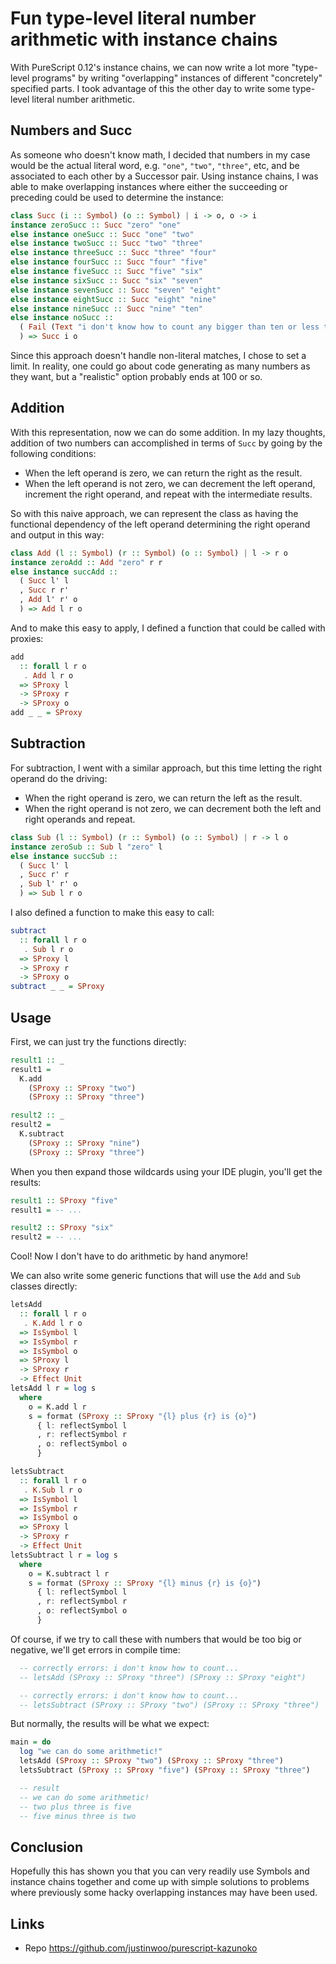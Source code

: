 # Fun type-level literal number arithmetic with instance chains

With PureScript 0.12's instance chains, we can now write a lot more "type-level programs" by writing "overlapping" instances of different "concretely" specified parts. I took advantage of this the other day to write some type-level literal number arithmetic.

## Numbers and Succ

As someone who doesn't know math, I decided that numbers in my case would be the actual literal word, e.g. `"one"`, `"two"`, `"three"`, etc, and be associated to each other by a Successor pair. Using instance chains, I was able to make overlapping instances where either the succeeding or preceding could be used to determine the instance:

```hs
class Succ (i :: Symbol) (o :: Symbol) | i -> o, o -> i
instance zeroSucc :: Succ "zero" "one"
else instance oneSucc :: Succ "one" "two"
else instance twoSucc :: Succ "two" "three"
else instance threeSucc :: Succ "three" "four"
else instance fourSucc :: Succ "four" "five"
else instance fiveSucc :: Succ "five" "six"
else instance sixSucc :: Succ "six" "seven"
else instance sevenSucc :: Succ "seven" "eight"
else instance eightSucc :: Succ "eight" "nine"
else instance nineSucc :: Succ "nine" "ten"
else instance noSucc ::
  ( Fail (Text "i don't know how to count any bigger than ten or less than zero")
  ) => Succ i o
```

Since this approach doesn't handle non-literal matches, I chose to set a limit. In reality, one could go about code generating as many numbers as they want, but a "realistic" option probably ends at 100 or so.

## Addition

With this representation, now we can do some addition. In my lazy thoughts, addition of two numbers can accomplished in terms of `Succ` by going by the following conditions:

* When the left operand is zero, we can return the right as the result.
* When the left operand is not zero, we can decrement the left operand, increment the right operand, and repeat with the intermediate results.

So with this naive approach, we can represent the class as having the functional dependency of the left operand determining the right operand and output in this way:

```hs
class Add (l :: Symbol) (r :: Symbol) (o :: Symbol) | l -> r o
instance zeroAdd :: Add "zero" r r
else instance succAdd ::
  ( Succ l' l
  , Succ r r'
  , Add l' r' o
  ) => Add l r o
```

And to make this easy to apply, I defined a function that could be called with proxies:

```hs
add
  :: forall l r o
   . Add l r o
  => SProxy l
  -> SProxy r
  -> SProxy o
add _ _ = SProxy
```

## Subtraction

For subtraction, I went with a similar approach, but this time letting the right operand do the driving:

* When the right operand is zero, we can return the left as the result.
* When the right operand is not zero, we can decrement both the left and right operands and repeat.

```hs
class Sub (l :: Symbol) (r :: Symbol) (o :: Symbol) | r -> l o
instance zeroSub :: Sub l "zero" l
else instance succSub ::
  ( Succ l' l
  , Succ r' r
  , Sub l' r' o
  ) => Sub l r o
```

I also defined a function to make this easy to call:

```hs
subtract
  :: forall l r o
   . Sub l r o
  => SProxy l
  -> SProxy r
  -> SProxy o
subtract _ _ = SProxy
```

## Usage

First, we can just try the functions directly:

```hs
result1 :: _
result1 =
  K.add
    (SProxy :: SProxy "two")
    (SProxy :: SProxy "three")

result2 :: _
result2 =
  K.subtract
    (SProxy :: SProxy "nine")
    (SProxy :: SProxy "three")
```

When you then expand those wildcards using your IDE plugin, you'll get the results:

```hs
result1 :: SProxy "five"
result1 = -- ...

result2 :: SProxy "six"
result2 = -- ...
```

Cool! Now I don't have to do arithmetic by hand anymore!

We can also write some generic functions that will use the `Add` and `Sub` classes directly:

```hs
letsAdd
  :: forall l r o
   . K.Add l r o
  => IsSymbol l
  => IsSymbol r
  => IsSymbol o
  => SProxy l
  -> SProxy r
  -> Effect Unit
letsAdd l r = log s
  where
    o = K.add l r
    s = format (SProxy :: SProxy "{l} plus {r} is {o}")
      { l: reflectSymbol l
      , r: reflectSymbol r
      , o: reflectSymbol o
      }

letsSubtract
  :: forall l r o
   . K.Sub l r o
  => IsSymbol l
  => IsSymbol r
  => IsSymbol o
  => SProxy l
  -> SProxy r
  -> Effect Unit
letsSubtract l r = log s
  where
    o = K.subtract l r
    s = format (SProxy :: SProxy "{l} minus {r} is {o}")
      { l: reflectSymbol l
      , r: reflectSymbol r
      , o: reflectSymbol o
      }
```

Of course, if we try to call these with numbers that would be too big or negative, we'll get errors in compile time:

```hs
  -- correctly errors: i don't know how to count...
  -- letsAdd (SProxy :: SProxy "three") (SProxy :: SProxy "eight")

  -- correctly errors: i don't know how to count...
  -- letsSubtract (SProxy :: SProxy "two") (SProxy :: SProxy "three")
```

But normally, the results will be what we expect:

```hs
main = do
  log "we can do some arithmetic!"
  letsAdd (SProxy :: SProxy "two") (SProxy :: SProxy "three")
  letsSubtract (SProxy :: SProxy "five") (SProxy :: SProxy "three")

  -- result
  -- we can do some arithmetic!
  -- two plus three is five
  -- five minus three is two
```

## Conclusion

Hopefully this has shown you that you can very readily use Symbols and instance chains together and come up with simple solutions to problems where previously some hacky overlapping instances may have been used.

## Links

* Repo <https://github.com/justinwoo/purescript-kazunoko>
